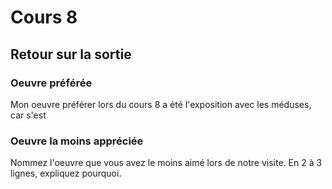 # Cours 8
## Retour sur la sortie

### Oeuvre préférée
Mon oeuvre préférer lors du cours 8 a été l'exposition avec les méduses, car s'est 


### Oeuvre la moins appréciée
Nommez l'oeuvre que vous avez le moins aimé lors de notre visite. En 2 à 3 lignes, expliquez pourquoi. 

